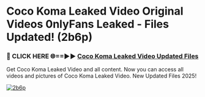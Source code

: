 # Coco Koma Leaked Video Original Videos 0nlyFans Leaked - Files Updated! (2b6p)

<h3>🔴 CLICK HERE 🌐==►► <a href="https://tinyurl.com/x26r9saj" rel="nofollow">Coco Koma Leaked Video Updated Files</a></h3>

Get Coco Koma Leaked Video and all content. Now you can access all videos and pictures of Coco Koma Leaked Video. New Updated Files 2025!

[![2b6p](https://i.imgur.com/LkgZPqh.gif)](https://tinyurl.com/x26r9saj)
